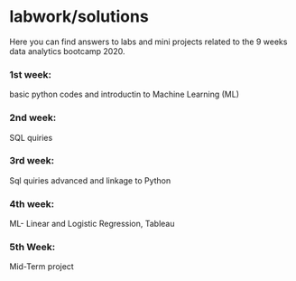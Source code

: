 # labwork/solutions 
Here you can find answers to labs and mini projects related to the 9 weeks data analytics bootcamp 2020. 
### 1st week:
basic python codes and introductin to Machine Learning (ML)
### 2nd week:
SQL quiries 
### 3rd week:
Sql quiries advanced and linkage to Python
### 4th week:
ML- Linear and Logistic Regression, Tableau 
### 5th Week:
Mid-Term project 
